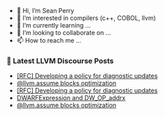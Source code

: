 - 👋 Hi, I’m Sean Perry
- 👀 I’m interested in compilers (c++, COBOL, llvm)
- 🌱 I’m currently learning ...
- 💞️ I’m looking to collaborate on ...
- 📫 How to reach me ...

<!---
s66perry/s66perry is a ✨ special ✨ repository because its `README.md` (this file) appears on your GitHub profile.
You can click the Preview link to take a look at your changes.
--->
### 📕 Latest LLVM Discourse Posts

<!-- DISCOURSE-LLVM:START -->
- [[RFC] Developing a policy for diagnostic updates](https://discourse.llvm.org/t/rfc-developing-a-policy-for-diagnostic-updates/71519#post_3)
- [@llvm.assume blocks optimization](https://discourse.llvm.org/t/llvm-assume-blocks-optimization/71609#post_6)
- [[RFC] Developing a policy for diagnostic updates](https://discourse.llvm.org/t/rfc-developing-a-policy-for-diagnostic-updates/71519#post_2)
- [DWARFExpression and DW_OP_addrx](https://discourse.llvm.org/t/dwarfexpression-and-dw-op-addrx/71627#post_2)
- [@llvm.assume blocks optimization](https://discourse.llvm.org/t/llvm-assume-blocks-optimization/71609#post_5)
<!-- DISCOURSE-LLVM:END -->
